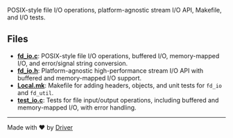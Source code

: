 <!--------------------------------------------------------------------------------->
<!-- IMPORTANT: This file is auto-generated by Driver (https://driver.ai). -------->
<!-- Manual edits may be overwritten on future commits. --------------------------->
<!--------------------------------------------------------------------------------->

POSIX-style file I/O operations, platform-agnostic stream I/O API, Makefile, and I/O tests.


## Files
- **[fd_io.c](fd_io.c.md)**: POSIX-style file I/O operations, buffered I/O, memory-mapped I/O, and error/signal string conversion.
- **[fd_io.h](fd_io.h.md)**: Platform-agnostic high-performance stream I/O API with buffered and memory-mapped I/O support.
- **[Local.mk](Local.mk.md)**: Makefile for adding headers, objects, and unit tests for `fd_io` and `fd_util`.
- **[test_io.c](test_io.c.md)**: Tests for file input/output operations, including buffered and memory-mapped I/O, with error handling.

---
Made with ❤️ by [Driver](https://www.driver.ai/)